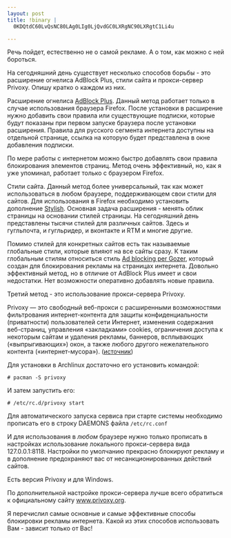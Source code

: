 ```yaml
--- 
layout: post
title: !binary |
  0KDQtdC60LvQsNC80LAg0LIg0LjQvdGC0LXRgNC90LXRgtC1Li4u

---
```

Речь пойдет, естественно не о самой рекламе. А о том, как можно с ней бороться.

На сегодняшний день существует несколько способов борьбы - это расширение огнелиса AdBlock Plus, стили сайта и прокси-сервер Privoxy. Опишу кратко о каждом из них.

Расширение огнелиса <a href="https://addons.mozilla.org/ru/firefox/addon/1865" rel="nofollow">AdBlock Plus</a>. Данный метод работает только в случае использования браузера Firefox. После установки в расширение нужно добавить свои правила или существующие подписки, которые будут показаны при первом запуске браузера после установки расширения. Правила для русского сегмента интернета доступны на отдельной странице, ссылка на которую будет представлена в окне добавления подписки.

По мере работы с интернетом можно быстро добавлять свои правила блокирования элементов страниц. Метод очень эффективный, но, как я уже упоминал, работает только с браузером Firefox.

Стили сайта. Данный метод более универсальный, так как может использоваться в любом браузере, поддерживающем свои стили для сайтов. Для использования в Firefox необходимо установить дополнение <a href="https://addons.mozilla.org/ru/firefox/addon/2108" rel="nofollow">Stylish</a>. Основная задача расширения - менять облик страницы на основании стилей страницы. На сегодняшний день представлены тысячи стилей для различных сайтов. Здесь и гугльпочта, и гугльридер, и вконтакте и RTM и многие другие.

Помимо стилей для конкретных сайтов есть так называемые глобальные стили, которые влияют на все сайты сразу. К таким глобальным стилям относиться стиль <a href="http://www.gozer.org/mozilla/ad_blocking/css/ad_blocking.css" rel="nofollow">Ad blocking per Gozer</a>, который создан для блокирования рекламы на страницах интернета. Довольно эффективный метод, но в отличие от AdBlock Plus имеет и свои недостатки. Нет возможности оперативно добавлять новые правила.

Третий метод - это использование прокси-сервера Privoxy.

Privoxy — это свободный веб-прокси с расширенными возможностями фильтрования интернет-контента для защиты конфиденциальности (приватности) пользователей сети Интернет, изменения содержания веб-страниц, управления «закладками» cookies, ограничения доступа к некоторым сайтам и удаления рекламы, баннеров, всплывающих («выпрыгивающих») окон, а также любого другого нежелательного контента («интернет-мусора»). (<a href="http://ru.wikipedia.org/wiki/Privoxy" rel="nofollow">источник</a>)

Для установки в Archlinux достаточно его установить командой:

    # pacman -S privoxy

И затем запустить его:

    # /etc/rc.d/privoxy start

Для автоматического запуска сервиса при старте системы необходимо прописать его в строку DAEMONS файла `/etc/rc.conf`

И для использования в <em>любом</em> браузере нужно только прописать в настройках использование локального прокси-сервера вида 127.0.0.1:8118. Настройки по умолчанию прекрасно блокируют рекламу и в дополнение предохраняют вас от несанкционированных действий сайтов.

Есть версия Privoxy и для Windows.

По дополнительной настройке прокси-сервера лучше всего обратиться к официальному сайту <a href="http://www.privoxy.org/" rel="nofollow">www.privoxy.org</a>.

Я перечислил самые основные и самые эффективные способы блокировки рекламы интернета. Какой из этих способов использовать Вам - зависит только от Вас!
